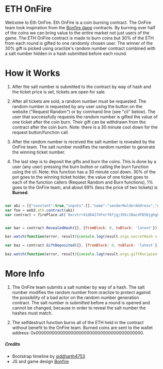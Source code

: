 # ETH OnFire
Welcome to Eth OnFire. Eth OnFire is a coin burning contract. The OnFire team took inspiration from the [Bonfire dapp](https://github.com/BonfireEth/Bonfire-15-I) contracts. By burning over half of the coins we can bring value to the entire market not just users of the game. The ETH OnFire contract is made to burn coins but 30% of the ETH from each round is gifted to one randomly chosen user. The winner of the 30% gift is picked using oraclize's random number contract combined with a salt number hidden in a hash submitted before each round. 

# How it Works
1. After the salt number is submitted to the contract by way of hash and the ticket price is set, tickets are open for sale. 

2. After all tickets are sold, a random number must be requested. The random number is requested by any user using the button on the website ("Request Random") or by command line (see "cli" below). The user that successfully requests the random number is gifted the value of one ticket after the coin burn. Their gift can be withdrawn from the contract after the coin burn. Note: there is a 30 minute cool down for the request button/function call.

3. After the random number is received the salt number is revealed by the OnFire team. The salt number modifies the random number to generate the winning ticket number.

4. The last step is to deposit the gifts and burn the coins. This is done by a user (any user) pressing the burn button or calling the burn function using the cli. Note: this function has a 30 minute cool down. 30% of the pot goes to the winning ticket holder, the value of one ticket goes to each of the function callers (Request Random and Burn functions), 1% goes to the OnFire team, and about 69% (less the price of two tickets) is **Burned**.


```javascript

var abi = [{"constant":true,"inputs":[],"name":"senderHolderAddress","outputs":[{"name":"","type":"address"}],"payable":false,"stateMutability":"view","type":"function"},{"constant":true,"inputs":[],"name":"precommitHash","outputs":[{"name":"","type":"bytes32"}],"payable":false,"stateMutability":"view","type":"function"},{"constant":true,"inputs":[],"name":"burnWallet","outputs":[{"name":"","type":"address"}],"payable":false,"stateMutability":"view","type":"function"},{"constant":true,"inputs":[],"name":"prizeAddress","outputs":[{"name":"","type":"address"}],"payable":false,"stateMutability":"view","type":"function"},{"constant":true,"inputs":[],"name":"reward","outputs":[{"name":"","type":"uint256"}],"payable":false,"stateMutability":"view","type":"function"},{"constant":true,"inputs":[],"name":"pastWinnerCounter","outputs":[{"name":"","type":"uint256"}],"payable":false,"stateMutability":"view","type":"function"},{"constant":true,"inputs":[],"name":"messageOut","outputs":[{"name":"","type":"string"}],"payable":false,"stateMutability":"view","type":"function"},{"constant":true,"inputs":[],"name":"ticketCounter","outputs":[{"name":"","type":"uint256"}],"payable":false,"stateMutability":"view","type":"function"},{"constant":false,"inputs":[{"name":"value","type":"uint256"}],"name":"setPrice","outputs":[],"payable":true,"stateMutability":"payable","type":"function"},{"constant":true,"inputs":[],"name":"stage3","outputs":[{"name":"","type":"bool"}],"payable":false,"stateMutability":"view","type":"function"},{"constant":true,"inputs":[],"name":"price","outputs":[{"name":"","type":"uint256"}],"payable":false,"stateMutability":"view","type":"function"},{"constant":true,"inputs":[],"name":"oracleRandomNumber","outputs":[{"name":"","type":"uint256"}],"payable":false,"stateMutability":"view","type":"function"},{"constant":false,"inputs":[{"name":"secretHash","type":"bytes32"}],"name":"submitSecretHash","outputs":[],"payable":false,"stateMutability":"nonpayable","type":"function"},{"constant":false,"inputs":[],"name":"incinerate","outputs":[],"payable":false,"stateMutability":"nonpayable","type":"function"},{"constant":true,"inputs":[],"name":"stage4","outputs":[{"name":"","type":"bool"}],"payable":false,"stateMutability":"view","type":"function"},{"constant":true,"inputs":[{"name":"","type":"uint256"}],"name":"pastWinners","outputs":[{"name":"incinerationTime","type":"uint256"},{"name":"queries","type":"bytes32"},{"name":"winnersAddress","type":"address"},{"name":"prizeAmount","type":"uint256"},{"name":"preHash","type":"bytes32"},{"name":"postTxtOne","type":"string"},{"name":"secretNumber","type":"uint256"},{"name":"postTxtTwo","type":"string"}],"payable":false,"stateMutability":"view","type":"function"},{"constant":true,"inputs":[{"name":"","type":"uint256"}],"name":"pastWinners","outputs":[{"name":"incinerationTime","type":"uint256"},{"name":"winnersAddress","type":"address"},{"name":"prizeAmount","type":"uint256"},{"name":"preHash","type":"bytes32"},{"name":"postTxtOne","type":"string"},{"name":"secretNumber","type":"uint256"},{"name":"postTxtTwo","type":"string"}],"payable":false,"stateMutability":"view","type":"function"},{"constant":true,"inputs":[],"name":"saltNum","outputs":[{"name":"","type":"uint256"}],"payable":false,"stateMutability":"view","type":"function"},{"constant":true,"inputs":[],"name":"stage6","outputs":[{"name":"","type":"bool"}],"payable":false,"stateMutability":"view","type":"function"},{"constant":false,"inputs":[],"name":"ignite","outputs":[],"payable":false,"stateMutability":"nonpayable","type":"function"},{"anonymous":false,"inputs":[{"indexed":false,"name":"burned","type":"uint256"}],"name":"IncinerationComplete","type":"event"},{"payable":true,"stateMutability":"payable","type":"fallback"},{"constant":false,"inputs":[],"name":"withdraw","outputs":[],"payable":false,"stateMutability":"nonpayable","type":"function"},{"anonymous":false,"inputs":[{"indexed":false,"name":"txt","type":"string"}],"name":"Reader","type":"event"},{"anonymous":false,"inputs":[{"indexed":false,"name":"txt","type":"string"},{"indexed":false,"name":"secretHash","type":"bytes32"}],"name":"SaltHashSet","type":"event"},{"anonymous":false,"inputs":[{"indexed":false,"name":"val","type":"uint256"}],"name":"NewPrice","type":"event"},{"anonymous":false,"inputs":[{"indexed":false,"name":"ticketsLeft","type":"uint256"}],"name":"TicketSold","type":"event"},{"anonymous":false,"inputs":[{"indexed":false,"name":"secretHash","type":"bytes32"},{"indexed":false,"name":"textOne","type":"string"},{"indexed":false,"name":"secretNum","type":"uint256"},{"indexed":false,"name":"textTwo","type":"string"}],"name":"RevealedHash","type":"event"}]
var foo = web3.eth.contract(abi)
var contract = firePlace.at('0xcvtrr41d6427dfer767jgj391c10acdf850jghgkdsd')


var bar = contract.RevealedHash({}, {fromBlock: 0, toBlock: 'latest'});

bar.watch(function(error, result){console.log(result.args.secretHash + " " + result.args.textOne + " " + result.args.secretNum + " " + result.args.textTwo)});

var baz = contract.GiftDeposited({}, {fromBlock: 0, toBlock: 'latest'});

baz.watch(function(error, result){console.log(result.args.giftRecipient + " " + result.args.amount)});

```

# More Info
1. The OnFire team submits a salt number by way of a hash. The salt number modifies the random number from oraclize to protect against the possibility of a bad actor on the random number generation contract. The salt number is submitted before a round is opened and cannot be changed, because in order to reveal the salt number the hashes must match. 

2. The selfdestruct function burns all of the ETH held in the contract without benefit to the OnFire team. Burned coins are sent to the wallet address: 0x0000000000000000000000000000000000000000.


##### Credits
* Bootstrap timeline by [siddharth4753](https://bootsnipp.com/snippets/Q0ppE) 
* JS and game design [Bonfire](https://github.com/BonfireEth/Bonfire-15-I)

